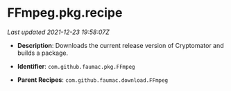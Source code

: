 # FFmpeg.pkg.recipe

_Last updated 2021-12-23 19:58:07Z_

- **Description**: Downloads the current release version of Cryptomator and builds a package.

- **Identifier**: `com.github.faumac.pkg.FFmpeg`

- **Parent Recipes**: `com.github.faumac.download.FFmpeg`